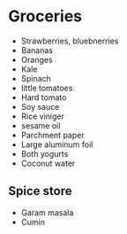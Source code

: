 # Groceries

- Strawberries, bluebnerries
- Bananas
- Oranges
- Kale
- Spinach
- little tomatoes
- Hard tomato
- Soy sauce
- Rice viniger
- sesame oil
- Parchment paper
- Large aluminum foil
- Both yogurts
- Coconut water

## Spice store

- Garam masala
- Cumin
